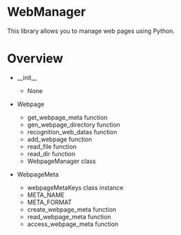 # WebManager
This library allows you to manage web pages using Python.

# Overview
- \_\_init__
  - None

  
- Webpage
  - get_webpage_meta function
  - gen_webpage_directory function
  - recognition_web_datas function
  - add_webpage function
  - read_file function
  - read_dir function
  - WebpageManager class


- WebpageMeta
  - webpageMetaKeys class instance
  - META_NAME
  - META_FORMAT
  - create_webpage_meta function
  - read_webpage_meta function
  - access_webpage_meta function

